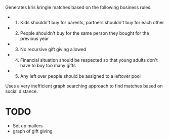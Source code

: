 Generates kris kringle matches based on the following business rules.
* 1. Kids shouldn't buy for parents, partners shouldn't buy for each other
* 2. People shouldn't buy for the same person they bought for the previous year
* 3. No recursive gift giving allowed
* 4. Financial situation should be respected so that young adults don't have to buy too many gifts
* 5. Any left over people should be assigned to a leftover pool

Uses a very inefficient graph searching approach to find matches based on social distance.

# TODO
- Set up mailers
- graph of gift giving
